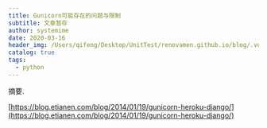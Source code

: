 ```yaml
---
title: Gunicorn可能存在的问题与限制
subtitle: 文章暂存
author: systemime
date: 2020-03-16
header_img: /Users/qifeng/Desktop/UnitTest/renovamen.github.io/blog/.vuepress/public/img/in-post/header/11.jpg
catalog: true
tags:
  - python
---
```

摘要.

<!-- more -->
[https://blog.etianen.com/blog/2014/01/19/gunicorn-heroku-django/](https://blog.etianen.com/blog/2014/01/19/gunicorn-heroku-django/)
